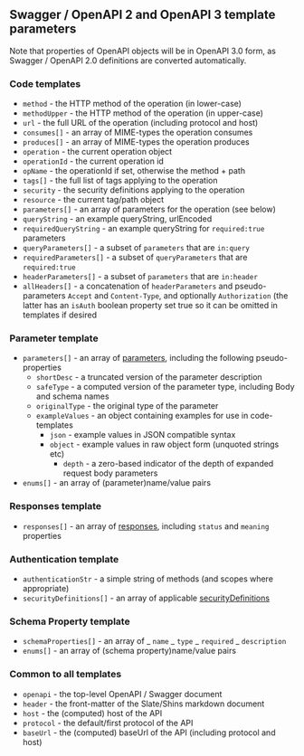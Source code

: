 ## Swagger / OpenAPI 2 and OpenAPI 3 template parameters

Note that properties of OpenAPI objects will be in OpenAPI 3.0 form, as
Swagger / OpenAPI 2.0 definitions are converted automatically.

### Code templates

- `method` - the HTTP method of the operation (in lower-case)
- `methodUpper` - the HTTP method of the operation (in upper-case)
- `url` - the full URL of the operation (including protocol and host)
- `consumes[]` - an array of MIME-types the operation consumes
- `produces[]` - an array of MIME-types the operation produces
- `operation` - the current operation object
- `operationId` - the current operation id
- `opName` - the operationId if set, otherwise the method + path
- `tags[]` - the full list of tags applying to the operation
- `security` - the security definitions applying to the operation
- `resource` - the current tag/path object
- `parameters[]` - an array of parameters for the operation (see below)
- `queryString` - an example queryString, urlEncoded
- `requiredQueryString` - an example queryString for `required:true` parameters
- `queryParameters[]` - a subset of `parameters` that are `in:query`
- `requiredParameters[]` - a subset of `queryParameters` that are `required:true`
- `headerParameters[]` - a subset of `parameters` that are `in:header`
- `allHeaders[]` - a concatenation of `headerParameters` and pseudo-parameters `Accept` and `Content-Type`, and optionally `Authorization` (the latter has an `isAuth` boolean property set true so it can be omitted in templates if desired

### Parameter template

- `parameters[]` - an array of [parameters](https://github.com/OAI/OpenAPI-Specification/blob/master/versions/3.0.0.md#parameterObject), including the following pseudo-properties
  - `shortDesc` - a truncated version of the parameter description
  - `safeType` - a computed version of the parameter type, including Body and schema names
  - `originalType` - the original type of the parameter
  - `exampleValues` - an object containing examples for use in code-templates
    - `json` - example values in JSON compatible syntax
    - `object` - example values in raw object form (unquoted strings etc)
      - `depth` - a zero-based indicator of the depth of expanded request body parameters
- `enums[]` - an array of (parameter)name/value pairs

### Responses template

- `responses[]` - an array of [responses](https://github.com/OAI/OpenAPI-Specification/blob/master/versions/3.0.0.md#responseObject), including `status` and `meaning` properties

### Authentication template

- `authenticationStr` - a simple string of methods (and scopes where appropriate)
- `securityDefinitions[]` - an array of applicable [securityDefinitions](https://github.com/OAI/OpenAPI-Specification/blob/master/versions/3.0.0.md#securityRequirementObject)

### Schema Property template

- `schemaProperties[]` - an array of
  _ `name`
  _ `type`
  _ `required`
  _ `description`
- `enums[]` - an array of (schema property)name/value pairs

### Common to all templates

- `openapi` - the top-level OpenAPI / Swagger document
- `header` - the front-matter of the Slate/Shins markdown document
- `host` - the (computed) host of the API
- `protocol` - the default/first protocol of the API
- `baseUrl` - the (computed) baseUrl of the API (including protocol and host)
